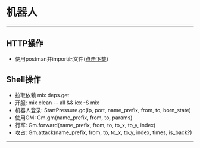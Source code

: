 # 机器人

--- 

## HTTP操作

- 使用postman并import此文件([点击下载](http://wn-server-1:8081/jiatianlin/bot_server/-/raw/master/wn_bot.postman_collection.json?inline=false))

## Shell操作

- 拉取依赖 mix deps.get
- 开服: mix clean -- all && iex -S mix
- 机器人登录: StartPressure.go(ip, port, name_prefix, from, to, born_state)
- 使用GM: Gm.gm(name_prefix, from, to, params)
- 行军: Gm.forward(name_prefix, from, to, to_x, to_y, index)
- 攻占: Gm.attack(name_prefix, from, to, to_x, to_y, index, times, is_back?)

---
